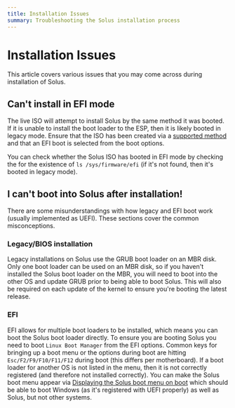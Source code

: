 ```yaml
---
title: Installation Issues
summary: Troubleshooting the Solus installation process
---
```


# Installation Issues

This article covers various issues that you may come across during installation of Solus.

## Can't install in EFI mode

The live ISO will attempt to install Solus by the same method it was booted. If it is unable to install the boot loader to the ESP, then it is likely booted in legacy mode. Ensure that the ISO has been created via a [supported method](/docs/user/quick-start/installation) and that an EFI boot is selected from the boot options.

You can check whether the Solus ISO has booted in EFI mode by checking the for the existence of `ls /sys/firmware/efi` (if it's not found, then it's booted in legacy mode).

## I can't boot into Solus after installation!

There are some misunderstandings with how legacy and EFI boot work (usually implemented as UEFI). These sections cover the common misconceptions.

### Legacy/BIOS installation

Legacy installations on Solus use the GRUB boot loader on an MBR disk. Only one boot loader can be used on an MBR disk, so if you haven't installed the Solus boot loader on the MBR, you will need to boot into the other OS and update GRUB prior to being able to boot Solus. This will also be required on each update of the kernel to ensure you're booting the latest release.

### EFI

EFI allows for multiple boot loaders to be installed, which means you can boot the Solus boot loader directly. To ensure you are booting Solus you need to boot `Linux Boot Manager` from the EFI options. Common keys for bringing up a boot menu or the options during boot are hitting `Esc/F2/F9/F10/F11/F12` during boot (this differs per motherboard). If a boot loader for another OS is not listed in the menu, then it is not correctly registered (and therefore not installed correctly). You can make the Solus boot menu appear via [Displaying the Solus boot menu on boot](/docs/user/quick-start/boot-management#displaying-the-boot-menu-by-default-every-boot) which should be able to boot Windows (as it's registered with UEFI properly) as well as Solus, but not other systems.
